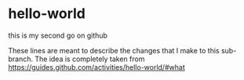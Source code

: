 # hello-world
this is my second go on github

These lines are meant to describe the changes that I make to this sub-branch.
The idea is completely taken from https://guides.github.com/activities/hello-world/#what
